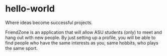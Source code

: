 # hello-world

Where ideas become successful projects.

FriendZone is an application that will allow ASU students (only) to meet and hang out with
new people. By just setting up a profile, you will be able to find people who have the same
interests as you, same hobbits, who plays the same sport. 
